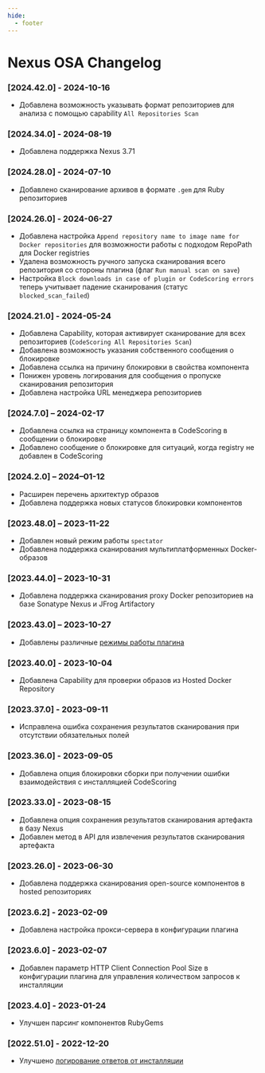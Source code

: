 ```yaml
---
hide:
  - footer
---
```

# Nexus OSA Changelog

### [2024.42.0] - 2024-10-16

- Добавлена возможность указывать формат репозиториев для анализа с помощью capability `All Repositories Scan`

### [2024.34.0] - 2024-08-19

- Добавлена поддержка Nexus 3.71

### [2024.28.0] - 2024-07-10

- Добавлено сканирование архивов в формате `.gem` для Ruby репозиториев

### [2024.26.0] - 2024-06-27

- Добавлена настройка `Append repository name to image name for Docker repositories` для возможности работы с подходом RepoPath для Docker registries
- Удалена возможность ручного запуска сканирования всего репозитория со стороны плагина (флаг `Run manual scan on save`)
- Настройка `Block downloads in case of plugin or CodeScoring errors` теперь учитывает падение сканирования (статус `blocked_scan_failed`)

### [2024.21.0] - 2024-05-24

- Добавлена Capability, которая активирует сканирование для всех репозиториев (`CodeScoring All Repositories Scan`)
- Добавлена возможность указания собственного сообщения о блокировке
- Добавлена ссылка на причину блокировки в свойства компонента
- Понижен уровень логирования для сообщения о пропуске сканирования репозитория
- Добавлена настройка URL менеджера репозиториев

### [2024.7.0] – 2024-02-17

- Добавлена ссылка на страницу компонента в CodeScoring в сообщении о блокировке
- Добавлено сообщение о блокировке для ситуаций, когда registry не добавлен в CodeScoring

### [2024.2.0] – 2024–01-12

- Расширен перечень архитектур образов
- Добавлена поддержка новых статусов блокировки компонентов

### [2023.48.0] – 2023-11-22

- Добавлен новый режим работы `spectator`
- Добавлена поддержка сканирования мультиплатформенных Docker-образов

### [2023.44.0] – 2023-10-31

- Добавлена поддержка сканирования proxy Docker репозиториев на базе Sonatype Nexus и JFrog Artifactory

### [2023.43.0] – 2023-10-27

- Добавлены различные [режимы работы плагина](/osa/nexus_osa/#_3)

### [2023.40.0] - 2023-10-04

- Добавлена Capability для проверки образов из Hosted Docker Repository

### [2023.37.0] - 2023-09-11

- Исправлена ошибка сохранения результатов сканирования при отсутствии обязательных полей

### [2023.36.0] - 2023-09-05

- Добавлена опция блокировки сборки при получении ошибки взаимодействия с инсталляцией CodeScoring

### [2023.33.0] - 2023-08-15

- Добавлена опция сохранения результатов сканирования артефакта в базу Nexus
- Добавлен метод в API для извлечения результатов сканирования артефакта

### [2023.26.0] - 2023-06-30

- Добавлена поддержка сканирования open-source компонентов в hosted репозиториях

### [2023.6.2] - 2023-02-09

- Добавлена настройка прокси-сервера в конфигурации плагина

### [2023.6.0] - 2023-02-07

- Добавлен параметр HTTP Client Connection Pool Size в конфигурации плагина для управления количеством запросов к инсталляции

### [2023.4.0] - 2023-01-24

- Улучшен парсинг компонентов RubyGems

### [2022.51.0] - 2022-12-20

- Улучшено [логирование ответов от инсталляции](/osa/nexus_osa/#_4)
